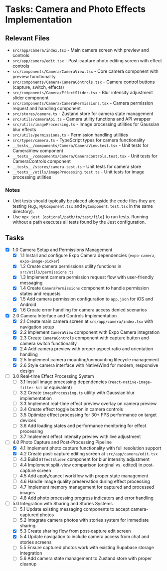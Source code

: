 # Tasks: Camera and Photo Effects Implementation

## Relevant Files

- `src/app/camera/index.tsx` - Main camera screen with preview and controls
- `src/app/camera/edit.tsx` - Post-capture photo editing screen with effect controls
- `src/components/Camera/CameraView.tsx` - Core camera component with preview functionality
- `src/components/Camera/CameraControls.tsx` - Camera control buttons (capture, switch, effects)
- `src/components/Camera/EffectSlider.tsx` - Blur intensity adjustment slider component
- `src/components/Camera/CameraPermissions.tsx` - Camera permission request and handling component
- `src/stores/camera.ts` - Zustand store for camera state management
- `src/utils/cameraApi.ts` - Camera utility functions and API wrapper
- `src/utils/imageProcessing.ts` - Image processing utilities for Gaussian blur effects
- `src/utils/permissions.ts` - Permission handling utilities
- `src/types/camera.ts` - TypeScript types for camera functionality
- `__tests__/components/Camera/CameraView.test.tsx` - Unit tests for CameraView component
- `__tests__/components/Camera/CameraControls.test.tsx` - Unit tests for CameraControls component
- `__tests__/stores/camera.test.ts` - Unit tests for camera store
- `__tests__/utils/imageProcessing.test.ts` - Unit tests for image processing utilities

### Notes

- Unit tests should typically be placed alongside the code files they are testing (e.g., `MyComponent.tsx` and `MyComponent.test.tsx` in the same directory).
- Use `npx jest [optional/path/to/test/file]` to run tests. Running without a path executes all tests found by the Jest configuration.

## Tasks

- [x] 1.0 Camera Setup and Permissions Management
  - [x] 1.1 Install and configure Expo Camera dependencies (`expo-camera`, `expo-image-picker`)
  - [x] 1.2 Create camera permissions utility functions in `src/utils/permissions.ts`
  - [x] 1.3 Implement camera permission request flow with user-friendly messaging
  - [x] 1.4 Create `CameraPermissions` component to handle permission states and requests
  - [x] 1.5 Add camera permission configuration to `app.json` for iOS and Android
  - [x] 1.6 Create error handling for camera access denied scenarios

- [x] 2.0 Camera Interface and Controls Implementation
  - [x] 2.1 Create main camera screen at `src/app/camera/index.tsx` with navigation setup
  - [x] 2.2 Implement `CameraView` component with Expo Camera integration
  - [x] 2.3 Create `CameraControls` component with capture button and camera switch functionality
  - [x] 2.4 Add camera preview with proper aspect ratio and orientation handling
  - [x] 2.5 Implement camera mounting/unmounting lifecycle management
  - [x] 2.6 Style camera interface with NativeWind for modern, responsive design

- [ ] 3.0 Real-time Effect Processing System
  - [ ] 3.1 Install image processing dependencies (`react-native-image-filter-kit` or equivalent)
  - [ ] 3.2 Create `imageProcessing.ts` utility with Gaussian blur implementation
  - [ ] 3.3 Implement real-time effect preview overlay on camera preview
  - [ ] 3.4 Create effect toggle button in camera controls
  - [ ] 3.5 Optimize effect processing for 30+ FPS performance on target devices
  - [ ] 3.6 Add loading states and performance monitoring for effect processing
  - [ ] 3.7 Implement effect intensity preview with live adjustment

- [ ] 4.0 Photo Capture and Post-Processing Pipeline
  - [x] 4.1 Implement photo capture functionality with full resolution support
  - [x] 4.2 Create post-capture editing screen at `src/app/camera/edit.tsx`
  - [ ] 4.3 Build `EffectSlider` component for blur intensity adjustment
  - [ ] 4.4 Implement split-view comparison (original vs. edited) in post-capture screen
  - [ ] 4.5 Add apply/cancel workflow with proper state management
  - [ ] 4.6 Handle image quality preservation during effect processing
  - [ ] 4.7 Implement memory management for captured and processed images
  - [ ] 4.8 Add photo processing progress indicators and error handling

- [ ] 5.0 Integration with Sharing and Stories Systems
  - [ ] 5.1 Update existing messaging components to accept camera-captured photos
  - [ ] 5.2 Integrate camera photos with stories system for immediate sharing
  - [x] 5.3 Create sharing flow from post-capture edit screen
  - [x] 5.4 Update navigation to include camera access from chat and stories screens
  - [ ] 5.5 Ensure captured photos work with existing Supabase storage integration
  - [ ] 5.6 Add camera state management to Zustand store with proper cleanup 